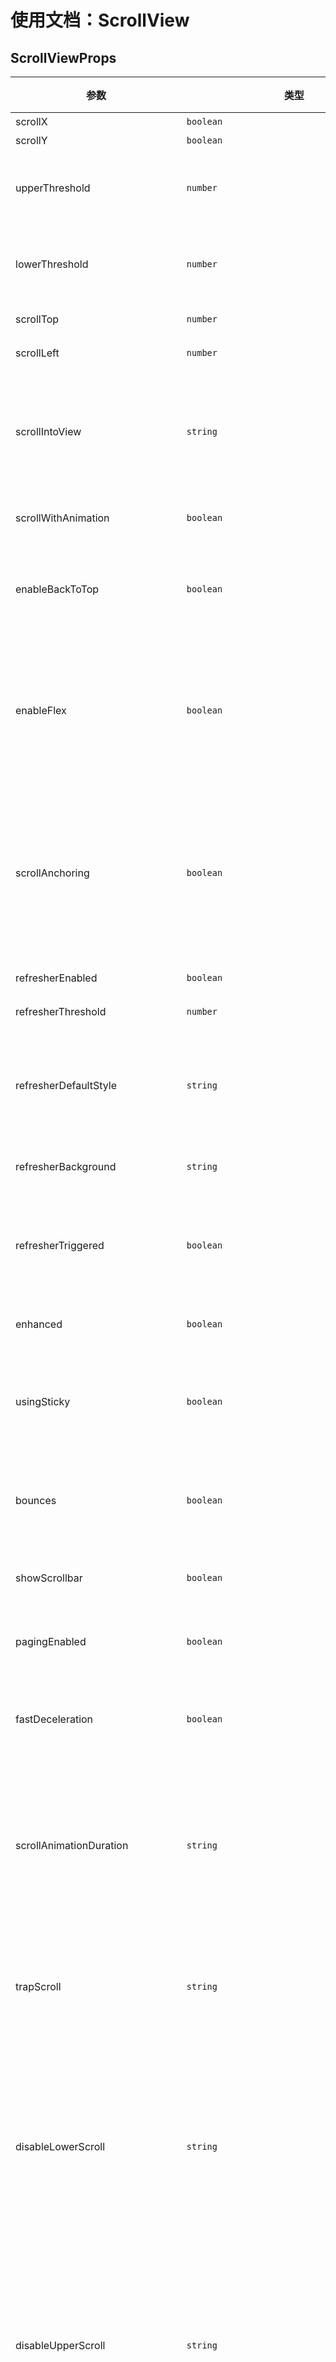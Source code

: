 # 使用文档：ScrollView

## ScrollViewProps

| 参数 | 类型 | 默认值 | 必填 | 说明 |
| --- | --- | :---: | :---: | --- |
| scrollX | `boolean` | `false` | 否 | 允许横向滚动 |
| scrollY | `boolean` | `false` | 否 | 允许纵向滚动 |
| upperThreshold | `number` | `50` | 否 | 距顶部/左边多远时（单位px），触发 scrolltoupper 事件 |
| lowerThreshold | `number` | `50` | 否 | 距底部/右边多远时（单位px），触发 scrolltolower 事件 |
| scrollTop | `number` |  | 否 | 设置竖向滚动条位置 |
| scrollLeft | `number` |  | 否 | 设置横向滚动条位置 |
| scrollIntoView | `string` |  | 否 | 值应为某子元素id（id不能以数字开头）。设置哪个方向可滚动，则在哪个方向滚动到该元素 |
| scrollWithAnimation | `boolean` | `false` | 否 | 在设置滚动条位置时使用动画过渡 |
| enableBackToTop | `boolean` | `false` | 否 | iOS 点击顶部状态栏、安卓双击标题栏时，滚动条返回顶部，只支持竖向 |
| enableFlex | `boolean` | `false` | 否 | 启用 flexbox 布局。开启后，当前节点声明了 `display: flex` 就会成为 flex container，并作用于其孩子节点。 |
| scrollAnchoring | `boolean` | `false` | 否 | 开启 scroll anchoring 特性，即控制滚动位置不随内容变化而抖动，仅在 iOS 下生效，安卓下可参考 CSS `overflow-anchor` 属性。 |
| refresherEnabled | `boolean` | `false` | 否 | 开启自定义下拉刷新 |
| refresherThreshold | `number` | `45` | 否 | 设置自定义下拉刷新阈值 |
| refresherDefaultStyle | `string` | `'black'` | 否 | 设置自定义下拉刷新默认样式，支持设置 `black or white or none`， none 表示不使用默认样式 |
| refresherBackground | `string` | `'#FFF'` | 否 | 设置自定义下拉刷新区域背景颜色 |
| refresherTriggered | `boolean` | `false` | 否 | 设置当前下拉刷新状态，true 表示下拉刷新已经被触发，false 表示下拉刷新未被触发 |
| enhanced | `boolean` | `false` | 否 | 启用 scroll-view 增强特性 |
| usingSticky | `boolean` | `false` | 否 | 使 scroll-view 下的 position sticky 特性生效，否则滚动一屏后 sticky 元素会被隐藏 |
| bounces | `boolean` | `true` | 否 | iOS 下 scroll-view 边界弹性控制 (同时开启 enhanced 属性后生效) |
| showScrollbar | `boolean` | `true` | 否 | 滚动条显隐控制 (同时开启 enhanced 属性后生效) |
| pagingEnabled | `boolean` | `false` | 否 | 分页滑动效果 (同时开启 enhanced 属性后生效) |
| fastDeceleration | `boolean` | `false` | 否 | boolean	false	滑动减速速率控制 (同时开启 enhanced 属性后生效) |
| scrollAnimationDuration | `string` |  | 否 | 当 scroll-with-animation设置为 true 时，可以设置 scroll-animation-duration 来控制动画的执行时间，单位 ms。 |
| trapScroll | `string` | `false` | 否 | 纵向滚动时，当滚动到顶部或底部时，强制禁止触发页面滚动，仍然只触发 scroll-view 自身的滚动。 |
| disableLowerScroll | `string` |  | 否 | 发生滚动前，对滚动方向进行判断，当方向是顶部/左边时，如果值为 always 将始终禁止滚动，如果值为 out-of-bounds 且当前已经滚动到顶部/左边，禁止滚动。 |
| disableUpperScroll | `string` |  | 否 | 发生滚动前，对滚动方向进行判断，当方向是底部/右边时，如果值为 always 将始终禁止滚动，如果值为 out-of-bounds 且当前已经滚动到底部/右边，禁止滚动。 |
| ariaLabel | `string` |  | 否 | 无障碍访问，（属性）元素的额外描述 |
| enablePassive | `boolean` | `false` | 否 | 开启 passive 特性，能优化一定的滚动性能 |
| type | "list" or "custom" or "nested" | `'list'` | 否 | 渲染模式<br />list - 列表模式。只会渲染在屏节点，会根据直接子节点是否在屏来按需渲染，若只有一个直接子节点则性能会退化<br />custom - 自定义模式。只会渲染在屏节点，子节点可以是 sticky-section list-view grid-view 等组件<br />nested - 嵌套模式。用于处理父子 scroll-view 间的嵌套滚动，子节点可以是 nested-scroll-header nested-scroll-body 组件或自定义 refresher |
| reverse | `boolean` | `false` | 否 | 是否反向滚动。一般初始滚动位置是在顶部，反向滚动则是在底部。 |
| clip | `boolean` | `true` | 否 | 是否对溢出进行裁剪，默认开启 |
| cacheExtent | `number` |  | 否 | 指定视口外渲染区域的距离，默认情况下视口外节点不渲染。指定 cache-extent 可优化滚动体验和加载速度，但会提高内存占用且影响首屏速度，可按需启用。 |
| minDragDistance | `number` | `18` | 否 | 指定 scroll-view 触发滚动的最小拖动距离。仅在 scroll-view 和其他组件存在手势冲突时使用，可通过调整该属性使得滚动更加灵敏。 |
| padding | `[number, number, number, number]` | `[0,0,0,0]` | 否 | 长度为 4 的数组，按 top、right、bottom、left 顺序指定内边距 |
| scrollIntoViewWithinExtent | `boolean` | `false` | 否 | 只 scroll-into-view 到 cacheExtent 以内的目标节点，性能更佳 |
| scrollIntoViewAlignment | "start" or "center" or "end" or "nearest" | `'start'` | 否 | 指定 scroll-into-view 目标节点在视口内的位置。<br />start - 目标节点显示在视口开始处<br />center - 目标节点显示在视口中间<br />end - 目标节点显示在视口结束处<br />nearest - 目标节点在就近的视口边缘显示，若节点已在视口内则不触发滚动 |
| refresherTwoLevelEnabled | `boolean` | `false` | 否 | 开启下拉二级能力 |
| refresherTwoLevelTriggered | `boolean` | `false` | 否 | 设置打开/关闭二级 |
| refresherTwoLevelThreshold | `number` | `150` | 否 | 下拉二级阈值 |
| refresherTwoLevelCloseThreshold | `number` | `80` | 否 | 滑动返回时关闭二级的阈值 |
| refresherTwoLevelScrollEnabled | `boolean` | `false` | 否 | 处于二级状态时是否可滑动 |
| refresherBallisticRefreshEnabled | `boolean` | `false` | 否 | 惯性滚动是否触发下拉刷新 |
| refresherTwoLevelPinned | `boolean` | `false` | 否 | 即将打开二级时否定住 |
| onScrollToUpper | `CommonEventFunction` |  | 否 | 滚动到顶部/左边，会触发 scrolltoupper 事件 |
| onScrollToLower | `CommonEventFunction` |  | 否 | 滚动到底部/右边，会触发 scrolltolower 事件 |
| onScroll | `BaseEventOrigFunction<onScrollDetail>` |  | 否 | 滚动时触发 |
| onScrollStart | `BaseEventOrigFunction<onScrollDetail>` |  | 否 | 滚动开始事件 |
| onScrollEnd | `BaseEventOrigFunction<onScrollDetail>` |  | 否 | 滚动结束事件 |
| onRefresherPulling | `CommonEventFunction` |  | 否 | 自定义下拉刷新控件被下拉 |
| onRefresherRefresh | `CommonEventFunction` |  | 否 | 自定义下拉刷新被触发 |
| onRefresherRestore | `CommonEventFunction` |  | 否 | 自定义下拉刷新被复位 |
| onRefresherAbort | `CommonEventFunction` |  | 否 | 自定义下拉刷新被中止 |
| onRefresherWillRefresh | `CommonEventFunction` |  | 否 | 自定义下拉刷新即将触发刷新（拖动超过 refresher-threshold 时）的事件 |
| onRefresherStatusChange | `CommonEventFunction<RefresherStatusChange>` |  | 否 | 下拉刷新状态回调 |
| onDragStart | `CommonEventFunction<onDragDetail>` |  | 否 | 滑动开始事件 (同时开启 enhanced 属性后生效) |
| onDragging | `CommonEventFunction<onDragDetail>` |  | 否 | 滑动事件 (同时开启 enhanced 属性后生效) |
| onDragEnd | `CommonEventFunction<onDragDetail>` |  | 否 | 滑动结束事件 (同时开启 enhanced 属性后生效) |
| onTouchStart | `CommonEventFunction` |  | 否 | 触摸动作开始。 |
| onTouchMove | `CommonEventFunction` |  | 否 | 触摸后移动。 |
| onTouchEnd | `CommonEventFunction` |  | 否 | 触摸动作结束。 |
| onTouchCancel | `CommonEventFunction` |  | 否 | 触摸动作被打断，如来电提醒、弹窗。 |

### onScrollDetail

| 参数 | 类型 | 必填 | 说明 |
| --- | --- | :---: | --- |
| scrollLeft | `number` | 是 | 横向滚动条位置 |
| scrollTop | `number` | 是 | 竖向滚动条位置 |
| scrollHeight | `number` | 是 | 滚动条高度 |
| scrollWidth | `number` | 是 | 滚动条宽度 |
| deltaX | `number` | 是 |  |
| deltaY | `number` | 是 |  |
| isDrag | `boolean` | 否 |  |

### onDragDetail

| 参数 | 类型 | 说明 |
| --- | --- | --- |
| scrollLeft | `number` | 横向滚动条位置 |
| scrollTop | `number` | 竖向滚动条位置 |
| velocity | `number` | 滚动速度 |

### RefresherStatusChange

| 参数 | 类型 |
| --- | --- |
| status | `RefreshStatus` |
| dy | `number` |
